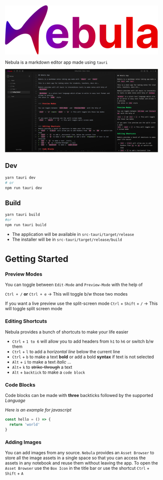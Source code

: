 ![logo-nebula](/assets/logo-nebula.svg)

Nebula is a markdown editor app made using `tauri`

![logo-nebula](/assets/nebula-preview.png)


## Dev 

```bash
yarn tauri dev
# or
npm run tauri dev
```


## Build 

```bash
yarn tauri build
#or
npm run tauri build
```

- The application will be available in `src-tauri/target/release`
- The installer will be in `src-tauri/target/release/build`

# Getting Started

### Preview Modes

You can toggle between `Edit-Mode` and `Preview-Mode` with the help of

`Ctrl + /` **or**  `Ctrl + e` -> This will toggle b/w those two modes

If you want a live preview use the split-screen mode
`Ctrl` + `Shift` + `/` -> This will toggle split screen mode

### Editing Shortcuts

Nebula provides a bunch of shortcuts to make your life easier

- `Ctrl` + `1 to 6` will allow you to add headers from `h1` to `h6` or switch b/w them
- `Ctrl` + `l` to add a _horizontal line_ below the current line
- `Ctrl` + `b` to make a text **bold** or add a bold **syntax** if text is not selected
- `Alt` + `i` to make a text _italic_ ...
- `Alt`+ `k` to ~~strike-through~~ a text
- `Alt` + `backtick` to make a `code block`

### Code Blocks

Code blocks can be made with **three** backticks followed by the supported _Language_

_Here is an example for javascript_

```javascript
const hello = () => {
  return 'world'
}
```

### Adding Images

You can add images from any source. `Nebula` provides an `Asset Browser` to store all the image
assets in a single space so that you can access the assets in any notebook and reuse them without leaving the app.
To open the `Asset Browser` use the `Box Icon` in the title bar or use the
shortcut `Ctrl` + `Shift` + `A`
